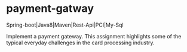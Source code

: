 # payment-gatway
Spring-boot|Java8|Maven|Rest-Api|PCI|My-Sql


Implement a payment gateway. This assignment highlights some of the typical everyday challenges in the card processing industry.




